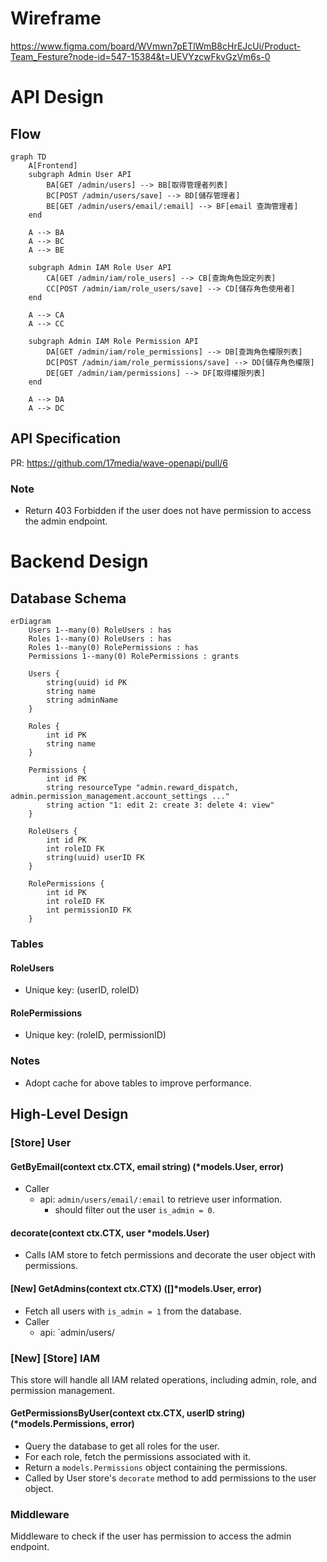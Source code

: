 # Wireframe

https://www.figma.com/board/WVmwn7pETlWmB8cHrEJcUi/Product-Team_Festure?node-id=547-15384&t=UEVYzcwFkvGzVm6s-0

# API Design

## Flow

```mermaid
graph TD
    A[Frontend]
    subgraph Admin User API
        BA[GET /admin/users] --> BB[取得管理者列表]
        BC[POST /admin/users/save] --> BD[儲存管理者]
        BE[GET /admin/users/email/:email] --> BF[email 查詢管理者]
    end

    A --> BA
    A --> BC
    A --> BE

    subgraph Admin IAM Role User API
        CA[GET /admin/iam/role_users] --> CB[查詢角色設定列表]
        CC[POST /admin/iam/role_users/save] --> CD[儲存角色使用者]
    end

    A --> CA
    A --> CC

    subgraph Admin IAM Role Permission API
        DA[GET /admin/iam/role_permissions] --> DB[查詢角色權限列表]
        DC[POST /admin/iam/role_permissions/save] --> DD[儲存角色權限]
        DE[GET /admin/iam/permissions] --> DF[取得權限列表]
    end

    A --> DA
    A --> DC
```

## API Specification

PR: https://github.com/17media/wave-openapi/pull/6

### Note

- Return 403 Forbidden if the user does not have permission to access the admin endpoint.

# Backend Design

## Database Schema

```mermaid
erDiagram
    Users 1--many(0) RoleUsers : has
    Roles 1--many(0) RoleUsers : has
    Roles 1--many(0) RolePermissions : has
    Permissions 1--many(0) RolePermissions : grants

    Users {
        string(uuid) id PK
        string name
        string adminName
    }

    Roles {
        int id PK
        string name
    }

    Permissions {
        int id PK
        string resourceType "admin.reward_dispatch, admin.permission_management.account_settings ..."
        string action "1: edit 2: create 3: delete 4: view"
    }

    RoleUsers {
        int id PK
        int roleID FK
        string(uuid) userID FK
    }

    RolePermissions {
        int id PK
        int roleID FK
        int permissionID FK
    }
```

### Tables

#### RoleUsers

- Unique key: (userID, roleID)

#### RolePermissions

- Unique key: (roleID, permissionID)

### Notes

- Adopt cache for above tables to improve performance.

## High-Level Design

### **[Store] User**

#### GetByEmail(context ctx.CTX, email string) (\*models.User, error)

- Caller
  - api: `admin/users/email/:email` to retrieve user information.
    - should filter out the user `is_admin = 0`.

#### decorate(context ctx.CTX, user \*models.User)

- Calls IAM store to fetch permissions and decorate the user object with permissions.

#### [New] GetAdmins(context ctx.CTX) ([]\*models.User, error)

- Fetch all users with `is_admin = 1` from the database.
- Caller
  - api: `admin/users/

### **[New] [Store] IAM**

This store will handle all IAM related operations, including admin, role, and permission management.

#### GetPermissionsByUser(context ctx.CTX, userID string) (\*models.Permissions, error)

- Query the database to get all roles for the user.
- For each role, fetch the permissions associated with it.
- Return a `models.Permissions` object containing the permissions.
- Called by User store's `decorate` method to add permissions to the user object.

### Middleware

Middleware to check if the user has permission to access the admin endpoint.
